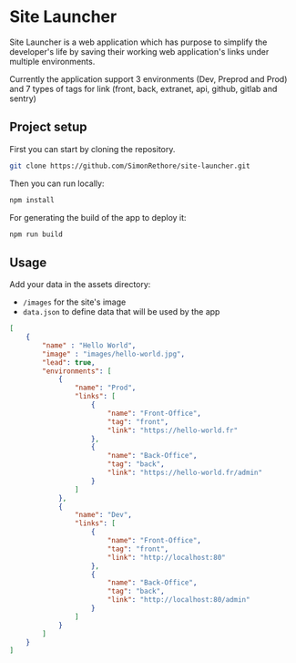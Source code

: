 # Site Launcher

Site Launcher is a web application which has purpose to simplify the developer's life by saving their working web application's links under multiple environments.

Currently the application support 3 environments (Dev, Preprod and Prod) and 7 types of tags for link (front, back, extranet, api, github, gitlab and sentry)

## Project setup

First you can start by cloning the repository.

```bash
git clone https://github.com/SimonRethore/site-launcher.git
```

Then you can run locally:

```bash
npm install
```

For generating the build of the app to deploy it:

```bash
npm run build
```

## Usage

Add your data in the assets directory:
- `/images` for the site's image
- `data.json` to define data that will be used by the app

```json
[
    {
        "name" : "Hello World",
        "image" : "images/hello-world.jpg",
        "lead": true,
        "environments": [
            { 
                "name": "Prod", 
                "links": [
                    { 
                        "name": "Front-Office",
                        "tag": "front",
                        "link": "https://hello-world.fr"
                    },
                    { 
                        "name": "Back-Office",
                        "tag": "back",
                        "link": "https://hello-world.fr/admin"
                    }
                ] 
            },
            { 
                "name": "Dev", 
                "links": [
                    { 
                        "name": "Front-Office",
                        "tag": "front",
                        "link": "http://localhost:80"
                    },
                    { 
                        "name": "Back-Office",
                        "tag": "back",
                        "link": "http://localhost:80/admin"
                    }
                ] 
            }
        ]
    }
]
```